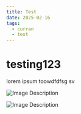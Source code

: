 ```yaml
---
title: Test
date: 2025-02-16
tags:
  - curran
  - test
---
```

# testing123
lorem ipsum toowdfdfsg sv


![Image Description](/images/test.png)

![Image Description](/images/test%202.png)